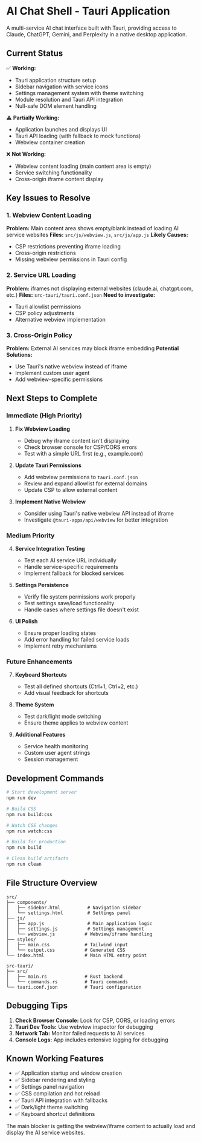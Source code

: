 # AI Chat Shell - Tauri Application

A multi-service AI chat interface built with Tauri, providing access to Claude, ChatGPT, Gemini, and Perplexity in a native desktop application.

## Current Status

✅ **Working:**
- Tauri application structure setup
- Sidebar navigation with service icons
- Settings management system with theme switching
- Module resolution and Tauri API integration
- Null-safe DOM element handling

⚠️ **Partially Working:**
- Application launches and displays UI
- Tauri API loading (with fallback to mock functions)
- Webview container creation

❌ **Not Working:**
- Webview content loading (main content area is empty)
- Service switching functionality
- Cross-origin iframe content display

## Key Issues to Resolve

### 1. Webview Content Loading
**Problem:** Main content area shows empty/blank instead of loading AI service websites
**Files:** `src/js/webview.js`, `src/js/app.js`
**Likely Causes:**
- CSP restrictions preventing iframe loading
- Cross-origin restrictions
- Missing webview permissions in Tauri config

### 2. Service URL Loading
**Problem:** iframes not displaying external websites (claude.ai, chatgpt.com, etc.)
**Files:** `src-tauri/tauri.conf.json`
**Need to investigate:**
- Tauri allowlist permissions
- CSP policy adjustments
- Alternative webview implementation

### 3. Cross-Origin Policy
**Problem:** External AI services may block iframe embedding
**Potential Solutions:**
- Use Tauri's native webview instead of iframe
- Implement custom user agent
- Add webview-specific permissions

## Next Steps to Complete

### Immediate (High Priority)
1. **Fix Webview Loading**
   - Debug why iframe content isn't displaying
   - Check browser console for CSP/CORS errors
   - Test with a simple URL first (e.g., example.com)

2. **Update Tauri Permissions**
   - Add webview permissions to `tauri.conf.json`
   - Review and expand allowlist for external domains
   - Update CSP to allow external content

3. **Implement Native Webview**
   - Consider using Tauri's native webview API instead of iframe
   - Investigate `@tauri-apps/api/webview` for better integration

### Medium Priority
4. **Service Integration Testing**
   - Test each AI service URL individually
   - Handle service-specific requirements
   - Implement fallback for blocked services

5. **Settings Persistence**
   - Verify file system permissions work properly
   - Test settings save/load functionality
   - Handle cases where settings file doesn't exist

6. **UI Polish**
   - Ensure proper loading states
   - Add error handling for failed service loads
   - Implement retry mechanisms

### Future Enhancements
7. **Keyboard Shortcuts**
   - Test all defined shortcuts (Ctrl+1, Ctrl+2, etc.)
   - Add visual feedback for shortcuts

8. **Theme System**
   - Test dark/light mode switching
   - Ensure theme applies to webview content

9. **Additional Features**
   - Service health monitoring
   - Custom user agent strings
   - Session management

## Development Commands

```bash
# Start development server
npm run dev

# Build CSS
npm run build:css

# Watch CSS changes
npm run watch:css

# Build for production
npm run build

# Clean build artifacts
npm run clean
```

## File Structure Overview

```
src/
├── components/
│   ├── sidebar.html          # Navigation sidebar
│   └── settings.html         # Settings panel
├── js/
│   ├── app.js                # Main application logic
│   ├── settings.js           # Settings management
│   └── webview.js           # Webview/iframe handling
├── styles/
│   ├── main.css             # Tailwind input
│   └── output.css           # Generated CSS
└── index.html               # Main HTML entry point

src-tauri/
├── src/
│   ├── main.rs              # Rust backend
│   └── commands.rs          # Tauri commands
└── tauri.conf.json          # Tauri configuration
```

## Debugging Tips

1. **Check Browser Console:** Look for CSP, CORS, or loading errors
2. **Tauri Dev Tools:** Use webview inspector for debugging
3. **Network Tab:** Monitor failed requests to AI services
4. **Console Logs:** App includes extensive logging for debugging

## Known Working Features

- ✅ Application startup and window creation
- ✅ Sidebar rendering and styling
- ✅ Settings panel navigation
- ✅ CSS compilation and hot reload
- ✅ Tauri API integration with fallbacks
- ✅ Dark/light theme switching
- ✅ Keyboard shortcut definitions

The main blocker is getting the webview/iframe content to actually load and display the AI service websites.
